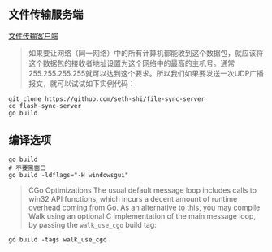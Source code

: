 ## 文件传输服务端
[文件传输客户端](https://github.com/seth-shi/file-sync-client)

> 如果要让网络（同一网络）中的所有计算机都能收到这个数据包，就应该将这个数据包的接收者地址设置为这个网络中的最高的主机号。通常255.255.255.255就可以达到这个要求。所以我们如果要发送一次UDP广播报文，就可以试试如下实例代码：

```shell script
git clone https://github.com/seth-shi/file-sync-server
cd flash-sync-server
go build
```

## 编译选项
```
go build
# 不要黑窗口
go build -ldflags="-H windowsgui"
```

> CGo Optimizations
> The usual default message loop includes calls to win32 API functions, which incurs a decent amount of runtime overhead coming from Go. As an alternative to this, you may compile Walk using an optional C implementation of the main message loop, by passing the `walk_use_cgo` build tag:
```
go build -tags walk_use_cgo
```